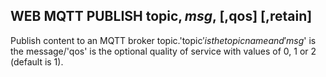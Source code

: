 ## WEB MQTT PUBLISH topic$, msg$, [,qos] [,retain]

Publish content to an MQTT broker topic.'topic$' is the topic name and 'msg$' is the message/'qos' is the optional quality of service with values of 0, 1 or 2 (default is 1).